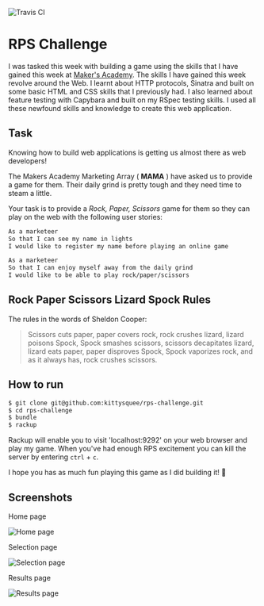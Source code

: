 ![Travis CI](https://travis-ci.org/kittysquee/rps-challenge.svg?branch=master)

# RPS Challenge

I was tasked this week with building a game using the skills that I have gained this week at [Maker's Academy](www.makersacademy.com). The skills I have gained this week revolve around the Web. I learnt about HTTP protocols, Sinatra and built on some basic HTML and CSS skills that I previously had. I also learned about feature testing with Capybara and built on my RSpec testing skills. I used all these newfound skills and knowledge to create this web application.

Task
----

Knowing how to build web applications is getting us almost there as web developers!

The Makers Academy Marketing Array ( **MAMA** ) have asked us to provide a game for them. Their daily grind is pretty tough and they need time to steam a little.

Your task is to provide a _Rock, Paper, Scissors_ game for them so they can play on the web with the following user stories:

```sh
As a marketeer
So that I can see my name in lights
I would like to register my name before playing an online game

As a marketeer
So that I can enjoy myself away from the daily grind
I would like to be able to play rock/paper/scissors
```
## Rock Paper Scissors Lizard Spock Rules

The rules in the words of Sheldon Cooper:
>Scissors cuts paper, paper covers rock, rock crushes lizard, lizard poisons Spock, Spock smashes scissors, scissors decapitates lizard, lizard eats paper, paper disproves Spock, Spock vaporizes rock, and as it always has, rock crushes scissors.

## How to run

```sh
$ git clone git@github.com:kittysquee/rps-challenge.git
$ cd rps-challenge
$ bundle
$ rackup
```

Rackup will enable you to visit 'localhost:9292' on your web browser and play my game. When you've had enough RPS excitement you can kill the server by entering `ctrl` + `c`.

I hope you has as much fun playing this game as I did building it! 🎉

## Screenshots

Home page

![Home page](http://i.imgur.com/Q2aoRnq.png)

Selection page

![Selection page](http://i.imgur.com/uVvjYt1.png)

Results page

![Results page](http://i.imgur.com/cdw2oVh.png)
